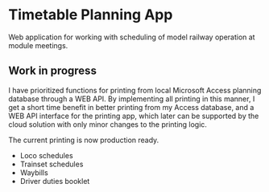 # Timetable Planning App
Web application for working with scheduling of model railway operation at module meetings.
## Work in progress
I have prioritized functions for printing from local Microsoft Access planning database through a WEB API. 
By implementing all printing in this manner, I get a short time benefit in better printing from my Access database, and a WEB API interface for the printing app, which later can be supported by the cloud solution with only minor changes to the printing logic. 

The current printing is now production ready.
- Loco schedules
- Trainset schedules
- Waybills
- Driver duties booklet
